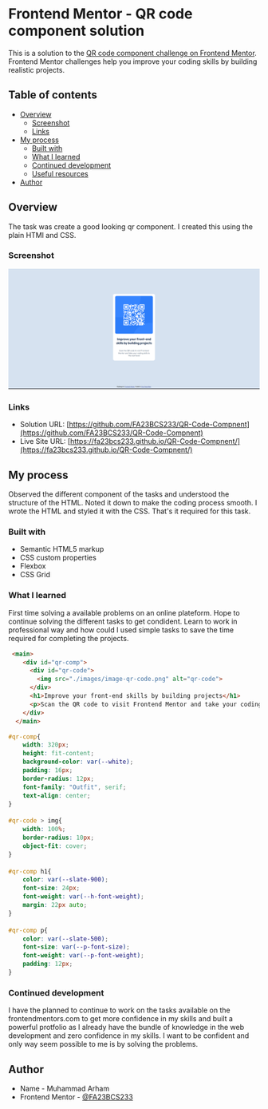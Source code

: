 # Frontend Mentor - QR code component solution

This is a solution to the [QR code component challenge on Frontend Mentor](https://www.frontendmentor.io/challenges/qr-code-component-iux_sIO_H). Frontend Mentor challenges help you improve your coding skills by building realistic projects. 

## Table of contents

- [Overview](#overview)
  - [Screenshot](#screenshot)
  - [Links](#links)
- [My process](#my-process)
  - [Built with](#built-with)
  - [What I learned](#what-i-learned)
  - [Continued development](#continued-development)
  - [Useful resources](#useful-resources)
- [Author](#author)


## Overview
The task was create a good looking qr component. I created this using the plain HTMl and CSS.

### Screenshot

![](./screenshot.png)

### Links

- Solution URL: [https://github.com/FA23BCS233/QR-Code-Compnent](https://github.com/FA23BCS233/QR-Code-Compnent)
- Live Site URL: [https://fa23bcs233.github.io/QR-Code-Compnent/](https://fa23bcs233.github.io/QR-Code-Compnent/)

## My process

Observed the different component of the tasks and understood the structure of the HTML. Noted it down to make the coding process smooth. I wrote the HTML and styled it with the CSS. That's it required for this task.

### Built with

- Semantic HTML5 markup
- CSS custom properties
- Flexbox
- CSS Grid


### What I learned

First time solving a available problems on an online plateform. Hope to continue solving the different tasks to get condident. Learn to work in professional way and how could I used simple tasks to save the time required for completing the projects.

```html
 <main>
    <div id="qr-comp">
      <div id="qr-code">
        <img src="./images/image-qr-code.png" alt="qr-code">
      </div>
      <h1>Improve your front-end skills by building projects</h1>
      <p>Scan the QR code to visit Frontend Mentor and take your coding skills to the next level</p>
    </div>
  </main>
```
```css
#qr-comp{
    width: 320px;
    height: fit-content;
    background-color: var(--white);
    padding: 16px;
    border-radius: 12px;
    font-family: "Outfit", serif;
    text-align: center;
}

#qr-code > img{
    width: 100%;
    border-radius: 10px;
    object-fit: cover;
}

#qr-comp h1{
    color: var(--slate-900);
    font-size: 24px;
    font-weight: var(--h-font-weight);
    margin: 22px auto;
}

#qr-comp p{
    color: var(--slate-500);
    font-size: var(--p-font-size);
    font-weight: var(--p-font-weight);
    padding: 12px;
}
```

### Continued development

I have the planned to continue to work on the tasks available on the frontendmentors.com to get more confidence in my skills and built a powerful protfolio as I already have the bundle of knowledge in the web development and zero confidence in my skills. I want to be confident and only way seem possible to me is by solving the problems.

## Author

- Name - Muhammad Arham
- Frontend Mentor - [@FA23BCS233](https://www.frontendmentor.io/profile/FA23BCS233)
